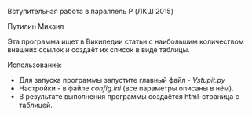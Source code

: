 Вступительная работа в параллель P (ЛКШ 2015)

Путилин Михаил


Эта программа ищет в Википедии статьи с наибольшим количеством внешних ссылок
и создаёт их список в виде таблицы.


Использование:
* Для запуска программы запустите главный файл - _Vstupit.py_
* Настройки - в файле _config.ini_ (все параметры описаны в нём).
* В результате выполнения программы создаётся html-страница с таблицей.
